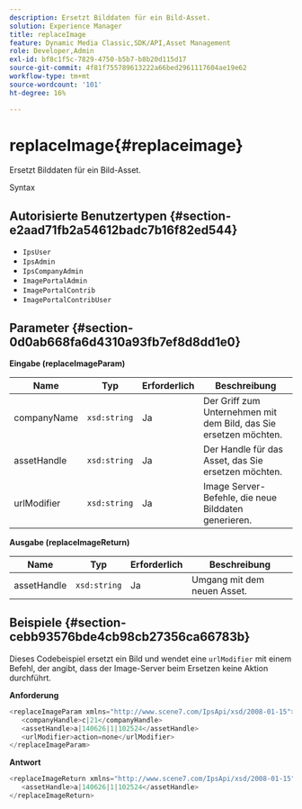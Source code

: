 ```yaml
---
description: Ersetzt Bilddaten für ein Bild-Asset.
solution: Experience Manager
title: replaceImage
feature: Dynamic Media Classic,SDK/API,Asset Management
role: Developer,Admin
exl-id: bf8c1f5c-7829-4750-b5b7-b8b20d115d17
source-git-commit: 4f81f755789613222a66bed2961117604ae19e62
workflow-type: tm+mt
source-wordcount: '101'
ht-degree: 16%

---
```


# replaceImage{#replaceimage}

Ersetzt Bilddaten für ein Bild-Asset.

Syntax

## Autorisierte Benutzertypen {#section-e2aad71fb2a54612badc7b16f82ed544}

* `IpsUser`
* `IpsAdmin`
* `IpsCompanyAdmin`
* `ImagePortalAdmin`
* `ImagePortalContrib`
* `ImagePortalContribUser`

## Parameter {#section-0d0ab668fa6d4310a93fb7ef8d8dd1e0}

**Eingabe (replaceImageParam)**

| Name | Typ | Erforderlich | Beschreibung |
|---|---|---|---|
| companyName | `xsd:string` | Ja | Der Griff zum Unternehmen mit dem Bild, das Sie ersetzen möchten. |
| assetHandle | `xsd:string` | Ja | Der Handle für das Asset, das Sie ersetzen möchten. |
| urlModifier | `xsd:string` | Ja | Image Server-Befehle, die neue Bilddaten generieren. |

**Ausgabe (replaceImageReturn)**

| Name | Typ | Erforderlich | Beschreibung |
|---|---|---|---|
| assetHandle | `xsd:string` | Ja | Umgang mit dem neuen Asset. |

## Beispiele {#section-cebb93576bde4cb98cb27356ca66783b}

Dieses Codebeispiel ersetzt ein Bild und wendet eine `urlModifier` mit einem Befehl, der angibt, dass der Image-Server beim Ersetzen keine Aktion durchführt.

**Anforderung**

```java
<replaceImageParam xmlns="http://www.scene7.com/IpsApi/xsd/2008-01-15">
   <companyHandle>c|21</companyHandle>
   <assetHandle>a|140626|1|102524</assetHandle>
   <urlModifier>action=none</urlModifier>
</replaceImageParam>
```

**Antwort**

```java
<replaceImageReturn xmlns="http://www.scene7.com/IpsApi/xsd/2008-01-15">
   <assetHandle>a|140626|1|102524</assetHandle>
</replaceImageReturn>
```
